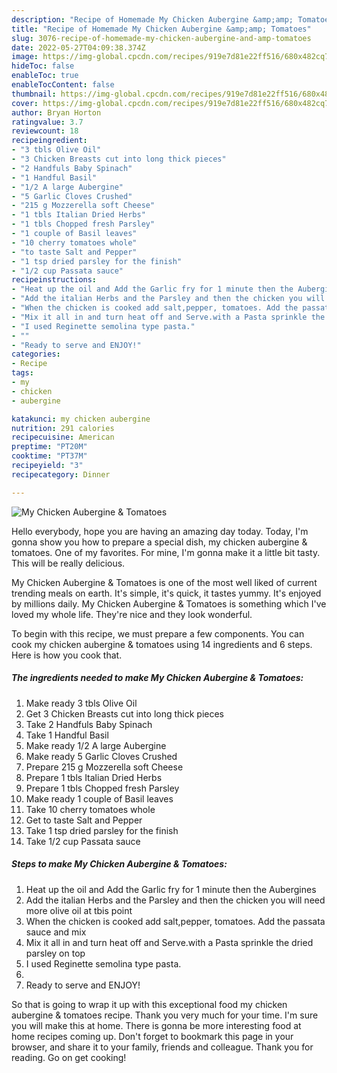 ```yaml
---
description: "Recipe of Homemade My Chicken Aubergine &amp;amp; Tomatoes"
title: "Recipe of Homemade My Chicken Aubergine &amp;amp; Tomatoes"
slug: 3076-recipe-of-homemade-my-chicken-aubergine-and-amp-tomatoes
date: 2022-05-27T04:09:38.374Z
image: https://img-global.cpcdn.com/recipes/919e7d81e22ff516/680x482cq70/my-chicken-aubergine-tomatoes-recipe-main-photo.jpg
hideToc: false
enableToc: true
enableTocContent: false
thumbnail: https://img-global.cpcdn.com/recipes/919e7d81e22ff516/680x482cq70/my-chicken-aubergine-tomatoes-recipe-main-photo.jpg
cover: https://img-global.cpcdn.com/recipes/919e7d81e22ff516/680x482cq70/my-chicken-aubergine-tomatoes-recipe-main-photo.jpg
author: Bryan Horton
ratingvalue: 3.7
reviewcount: 18
recipeingredient:
- "3 tbls Olive Oil"
- "3 Chicken Breasts cut into long thick pieces"
- "2 Handfuls Baby Spinach"
- "1 Handful Basil"
- "1/2 A large Aubergine"
- "5 Garlic Cloves Crushed"
- "215 g Mozzerella soft Cheese"
- "1 tbls Italian Dried Herbs"
- "1 tbls Chopped fresh Parsley"
- "1 couple of Basil leaves"
- "10 cherry tomatoes whole"
- "to taste Salt and Pepper"
- "1 tsp dried parsley for the finish"
- "1/2 cup Passata sauce"
recipeinstructions:
- "Heat up the oil and Add the Garlic fry for 1 minute then the Aubergines"
- "Add the italian Herbs and the Parsley and then the chicken you will need more olive oil at tbis point"
- "When the chicken is cooked add salt,pepper, tomatoes. Add the passata sauce and mix"
- "Mix it all in and turn heat off and Serve.with a Pasta sprinkle the dried parsley on top"
- "I used Reginette semolina type pasta."
- ""
- "Ready to serve and ENJOY!"
categories:
- Recipe
tags:
- my
- chicken
- aubergine

katakunci: my chicken aubergine 
nutrition: 291 calories
recipecuisine: American
preptime: "PT20M"
cooktime: "PT37M"
recipeyield: "3"
recipecategory: Dinner

---
```



![My Chicken Aubergine &amp; Tomatoes](https://img-global.cpcdn.com/recipes/919e7d81e22ff516/680x482cq70/my-chicken-aubergine-tomatoes-recipe-main-photo.jpg)

Hello everybody, hope you are having an amazing day today. Today, I'm gonna show you how to prepare a special dish, my chicken aubergine &amp; tomatoes. One of my favorites. For mine, I'm gonna make it a little bit tasty. This will be really delicious.

My Chicken Aubergine &amp; Tomatoes is one of the most well liked of current trending meals on earth. It's simple, it's quick, it tastes yummy. It's enjoyed by millions daily. My Chicken Aubergine &amp; Tomatoes is something which I've loved my whole life. They're nice and they look wonderful.




To begin with this recipe, we must prepare a few components. You can cook my chicken aubergine &amp; tomatoes using 14 ingredients and 6 steps. Here is how you cook that.

<!--inarticleads1-->

##### The ingredients needed to make My Chicken Aubergine &amp; Tomatoes:

1. Make ready 3 tbls Olive Oil
1. Get 3 Chicken Breasts cut into long thick pieces
1. Take 2 Handfuls Baby Spinach
1. Take 1 Handful Basil
1. Make ready 1/2 A large Aubergine
1. Make ready 5 Garlic Cloves Crushed
1. Prepare 215 g Mozzerella soft Cheese
1. Prepare 1 tbls Italian Dried Herbs
1. Prepare 1 tbls Chopped fresh Parsley
1. Make ready 1 couple of Basil leaves
1. Take 10 cherry tomatoes whole
1. Get to taste Salt and Pepper
1. Take 1 tsp dried parsley for the finish
1. Take 1/2 cup Passata sauce




<!--inarticleads2-->

##### Steps to make My Chicken Aubergine &amp; Tomatoes:

1. Heat up the oil and Add the Garlic fry for 1 minute then the Aubergines
1. Add the italian Herbs and the Parsley and then the chicken you will need more olive oil at tbis point
1. When the chicken is cooked add salt,pepper, tomatoes. Add the passata sauce and mix
1. Mix it all in and turn heat off and Serve.with a Pasta sprinkle the dried parsley on top
1. I used Reginette semolina type pasta.
1. 
1. Ready to serve and ENJOY!



So that is going to wrap it up with this exceptional food my chicken aubergine &amp; tomatoes recipe. Thank you very much for your time. I'm sure you will make this at home. There is gonna be more interesting food at home recipes coming up. Don't forget to bookmark this page in your browser, and share it to your family, friends and colleague. Thank you for reading. Go on get cooking!
